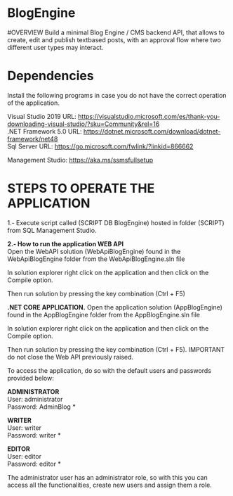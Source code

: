 # BlogEngine

#OVERVIEW
Build a minimal Blog Engine / CMS backend API, that allows to create, edit and publish textbased
posts, with an approval flow where two different user types may interact.

# Dependencies
Install the following programs in case you do not have the correct operation of the application.

Visual Studio 2019 URL: https://visualstudio.microsoft.com/es/thank-you-downloading-visual-studio/?sku=Community&rel=16
<br />
.NET Framework 5.0 URL: https://dotnet.microsoft.com/download/dotnet-framework/net48
<br />
Sql Server URL: https://go.microsoft.com/fwlink/?linkid=866662

Management Studio: https://aka.ms/ssmsfullsetup

# STEPS TO OPERATE THE APPLICATION
1.- Execute script called (SCRIPT DB BlogEngine) hosted in folder (SCRIPT) from SQL Management Studio.

<b>2.- How to run the application WEB API</b>
<br />
Open the WebAPI solution (WebApiBlogEngine) found in the WebApiBlogEngine folder from the WebApiBlogEngine.sln file

In solution explorer right click on the application and then click on the Compile option.

Then run solution by pressing the key combination (Ctrl + F5)

<b>.NET CORE APPLICATION.</b>
Open the application solution (AppBlogEngine) found in the AppBlogEngine folder from the AppBlogEngine.sln file

In solution explorer right click on the application and then click on the Compile option.

Then run solution by pressing the key combination (Ctrl + F5). IMPORTANT do not close the Web API previously raised.


To access the application, do so with the default users and passwords provided below:

<b>ADMINISTRATOR</b>
<br />
User: administrator
<br />
Password: AdminBlog *

<b>WRITER</b>
<br />
User: writer
<br />
Password: writer *

<b>EDITOR</b>
<br />
User: editor
<br />
Password: editor *

The administrator user has an administrator role, so with this you can access all the functionalities, create new users and assign them a role.
